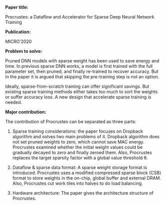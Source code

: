 **Paper title:**

Procrustes: a Dataflow and Accelerator for Sparse Deep Neural Network Training

**Publication:**

MICRO’2020

**Problem to solve:**

Pruned DNN models with sparse weight has been used to save energy and time. In
previous sparse DNN works, a model is first trained with the full parameter set,
then pruned, and finally re-trained to recover accuracy. But in the paper it is
argued that skipping the pre-training step is not an option.

Ideally, sparse-from-scratch training can offer significant savings. But
existing sparse training methods either takes too much to sort the weights or
suffer accuracy loss. A new design that accelerate sparse training is needed.

**Major contribution:**

The contribution of Procrustes can be separated as three parts:

1.  Sparse training considerations: the paper focuses on Dropback algorithm and
    solves two main problems of it. Dropback algorithm does not set pruned
    weights to zero, which cannot save MAC energy. Procrustes examined whether
    the initial weight values could be gradually decayed to zero and finally
    zeroed them. Also, Procrustes replaces the target sparsity factor with a
    global value threshold θ.

2.  Dataflow & sparse data format: A sparse weight storage format is introduced.
    Procrustes uses a modified compressed sparse block (CSB) format to store
    weights in the on-chip, global buffer and external DRAM. Also, Procrustes
    cut work tiles into halves to do load balancing.

3.  Hardware architecture: The paper gives the architecture structure of
    Procrustes.
